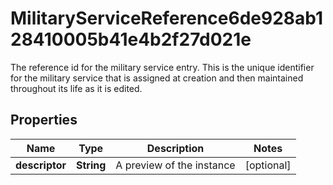 

# MilitaryServiceReference6de928ab128410005b41e4b2f27d021e

The reference id for the military service entry.  This is the unique identifier for the military service that is assigned at creation and then maintained throughout its life as it is edited.

## Properties

| Name | Type | Description | Notes |
|------------ | ------------- | ------------- | -------------|
|**descriptor** | **String** | A preview of the instance |  [optional] |



